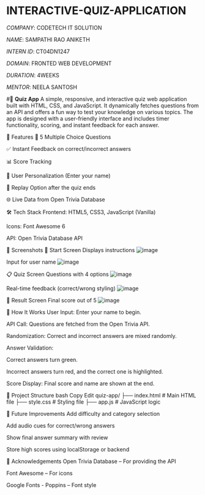 # INTERACTIVE-QUIZ-APPLICATION

*COMPANY*: CODETECH IT SOLUTION

*NAME*: SAMPATHI RAO ANIKETH

*INTERN ID*: CT04DN1247

*DOMAIN*: FRONTED WEB DEVELOPMENT

*DURATION*: 4WEEKS

*MENTOR*: NEELA SANTOSH


#🎯 **Quiz App**
A simple, responsive, and interactive quiz web application built with HTML, CSS, and JavaScript. It dynamically fetches questions from an API and offers a fun way to test your knowledge on various topics. The app is designed with a user-friendly interface and includes timer functionality, scoring, and instant feedback for each answer.

🚀 Features
🔢 5 Multiple Choice Questions

✅ Instant Feedback on correct/incorrect answers

📊 Score Tracking

👤 User Personalization (Enter your name)

🔄 Replay Option after the quiz ends

🌐 Live Data from Open Trivia Database

🛠️ Tech Stack
Frontend: HTML5, CSS3, JavaScript (Vanilla)

Icons: Font Awesome 6

API: Open Trivia Database API

📸 Screenshots
🧠 Start Screen
Displays instructions
![image](https://github.com/user-attachments/assets/b2004e84-2d24-4b5c-8130-4831aa00ac34)


Input for user name
![image](https://github.com/user-attachments/assets/ccac3f1e-5065-4b88-aacb-e55240e59eaf)


📋 Quiz Screen
Questions with 4 options
![image](https://github.com/user-attachments/assets/e4b4e578-8511-4413-9d67-9b4bd14f3cf3)


Real-time feedback (correct/wrong styling)
![image](https://github.com/user-attachments/assets/1414297d-c6bd-4374-af77-4fe224b06903)



🏁 Result Screen
Final score out of 5
![image](https://github.com/user-attachments/assets/f1b64f34-c201-4397-8e51-633142717de2)


🧩 How It Works
User Input: Enter your name to begin.

API Call: Questions are fetched from the Open Trivia API.

Randomization: Correct and incorrect answers are mixed randomly.

Answer Validation:

Correct answers turn green.

Incorrect answers turn red, and the correct one is highlighted.

Score Display: Final score and name are shown at the end.

📂 Project Structure
bash
Copy
Edit
quiz-app/
├── index.html          # Main HTML file
├── style.css           # Styling file
├── app.js              # JavaScript logic


🔮 Future Improvements
Add difficulty and category selection

Add audio cues for correct/wrong answers

Show final answer summary with review

Store high scores using localStorage or backend


🙌 Acknowledgements
Open Trivia Database – For providing the API

Font Awesome – For icons

Google Fonts - Poppins – Font style
